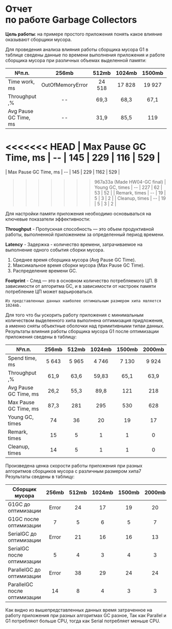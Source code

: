 # Отчет<br> по работе Garbage Collectors

**Цель работы**: на примере простого приложения 
понять какое влияние оказывают сборщики мусора.

Для проведения анализа влияния работы сборщика мусора G1
в таблице сведены данные по времени выполнения приложения и 
работе сборщика мусора при различных объемах выделенной памяти:

| №п.п.                 |      256mb       | 512mb  | 1024mb | 1500mb | 2000mb |
|-----------------------|:----------------:|:------:|:------:|:------:|--------|
| Time work, ms         | OutOfMemoryError | 24 518 | 17 828 | 19 927 | 20 210 |
| Throughput ,%         |        --        |  69,3  |  68,3  |  67,1  | 66,2   | 
| Avg Pause GC Time, ms |        --        |  31,9  |  85,5  |  119   | 125    |
<<<<<<< HEAD
| Max Pause GC Time, ms |        --        |  145   |  229   |  116  | 529    |
=======
| Max Pause GC Time, ms |        --        |  145   |  229   |  1162  | 529    |
>>>>>>> 967a33a (Made HW04-GC final)
| Young GC, times       |        --        |  227   |   62   |   53   | 52     |
| Remark, times         |        --        |   19   |   5    |   3    | 2      |
| Cleanup, times        |        --        |   19   |   5    |   3    | 2      |

Для настройки памяти приложения необходимо основываться на ключевые показатели эффективности: 

__Throughput__ - Пропускная способность — это объем продуктивной работы, 
выполненной приложением за определенный период времени.

__Latency__ - Задержка - количество времени, 
затрачиваемое на выполнение одного события сборки мусора.
1. Среднее время сборщика мусора (Avg Pause GC Time).
2. Максимальное время сборки мусора (Max Pause GC Time).
3. Распределение времени GC.


__Footprint__ - След — это в основном количество потребляемого ЦП.
В зависимости от алгоритма GC, и в зависимости от настроек памяти 
потребление ЦП может варьироваться. 

``Из представленных данных наиболее оптимальным размером
хипа является 1024mb.``

Для того что бы ускорить работу приложения с минимальным количеством 
выделенного хипа выполнена оптимизация придложения, а именно сняты объектные оболочки над
примитивными типаи данных.<br>
Результаты влияния работы сборщика мусора G1 после оптимизации
приложения сведены в таблицу:


| №п.п.                 | 256mb | 512mb | 1024mb | 1500mb |  2000mb  |
|-----------------------|:-----:|:-----:|:------:|:------:|:--------:|
| Spend time, ms        | 5 643 | 5 965 | 4 746  | 7 130  |  9 924   |
| Throughput ,%         | 61,9  | 63,6  | 59,83  |  65,1  |   63,9   |
| Avg Pause GC Time, ms | 26,2  | 55,3  |  89,8  |  121   |   218    |
| Max Pause GC Time, ms | 87,3  |  281  |  295   |  530   |   628    |
| Young GC, times       |  74   |  36   |   20   |   19   |    17    |
| Remark, times         |  15   |   5   |   1    |   1    |    0     |
| Cleanup, times        |  14   |   5   |   1    |   1    |    0     |

Произведена ценка скорости работы приложения при разных алгоритмов 
сборциков мусора с различным размером хипа7 Результаты сведены в таблицу:

| Сборщик мусора               | 256mb | 512mb | 1024mb | 1500mb | 2000mb |
|------------------------------|:-----:|:-----:|:------:|:------:|:------:|
| G1GC до оптимизации          | Error |  24   |   17   |   19   |   20   |
| G1GC после оптимизации       |   7   |   5   |   6    |   5    |   7    |
| SerialGC до оптимизации      | Error |  21   |   16   |   16   |   13   |
| SerialGC после оптимизации   |   5   |   4   |   3    |   4    |   3    |
| ParallelGC до оптимизации    | Error |  38   |   29   |   24   |   24   |
| ParallelGC после оптимизации |  14   |   8   |   4    |   3    |   3    |

Как видно из вышепредставленных данных время затраченное на работу 
приложения при разных алгоритмах GC разное, Так как Parallel и G1 потребляют больше CPU,
тогда  как Serial потребляет меньше CPU.<br>
